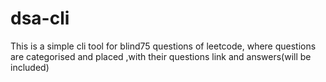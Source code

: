 # dsa-cli
This is a simple cli tool for blind75 questions of leetcode, where questions are categorised and placed ,with their questions link and answers(will be included)
